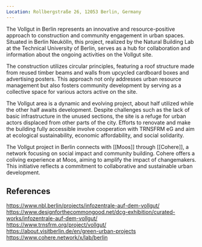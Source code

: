 ```yaml
---
Location: Rollbergstraße 26, 12053 Berlin, Germany
---
```

The Vollgut in Berlin represents an innovative and resource-positive approach to construction and community engagement in urban spaces. Situated in Berlin Neukölln, this project, realized by the Natural Building Lab at the Technical University of Berlin, serves as a hub for collaboration and information about the ongoing activities on the Vollgut site. 

The construction utilizes circular principles, featuring a roof structure made from reused timber beams and walls from upcycled cardboard boxes and advertising posters. This approach not only addresses urban resource management but also fosters community development by serving as a collective space for various actors active on the site.

The Vollgut area is a dynamic and evolving project, about half utilized while the other half awaits development. Despite challenges such as the lack of basic infrastructure in the unused sections, the site is a refuge for urban actors displaced from other parts of the city. Efforts to renovate and make the building fully accessible involve cooperation with TRNSFRM eG and aim at ecological sustainability, economic affordability, and social solidarity.

The Vollgut project in Berlin connects with [[Moos]] through [[Cohere]], a network focusing on social impact and community building. Cohere offers a coliving experience at Moos, aiming to amplify the impact of changemakers. This initiative reflects a commitment to collaborative and sustainable urban development.


## References
https://www.nbl.berlin/projects/infozentrale-auf-dem-vollgut/
https://www.designforthecommongood.net/dcg-exhibition/curated-works/infozentrale-auf-dem-vollgut/
https://www.trnsfrm.org/project/vollgut/
https://about.visitberlin.de/en/green-urban-projects
https://www.cohere.network/x/lab/berlin
